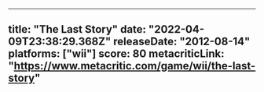 
---
title: "The Last Story"
date: "2022-04-09T23:38:29.368Z"
releaseDate: "2012-08-14"
platforms: ["wii"]
score: 80
metacriticLink: "https://www.metacritic.com/game/wii/the-last-story"
---
